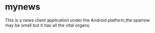 # mynews
This is a news client application under the Android platform,the sparrow may be small but it has all the vital organs.
